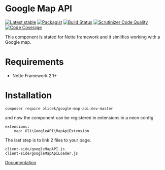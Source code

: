 # Google Map API

[![Latest stable](https://img.shields.io/packagist/v/olicek/google-map-api.svg)](https://packagist.org/packages/olicek/google-map-api) [![Packagist](https://img.shields.io/packagist/dt/olicek/google-map-api.svg)](https://packagist.org/packages/olicek/google-map-api/stats) [![Build Status](https://travis-ci.org/Olicek/GoogleMapAPI.svg?branch=master)](https://travis-ci.org/Olicek/GoogleMapAPI) [![Scrutinizer Code Quality](https://scrutinizer-ci.com/g/Olicek/GoogleMapAPI/badges/quality-score.png?b=master)](https://scrutinizer-ci.com/g/Olicek/GoogleMapAPI/?branch=master)
[![Code Coverage](https://scrutinizer-ci.com/g/Olicek/GoogleMapAPI/badges/coverage.png?b=master)](https://scrutinizer-ci.com/g/Olicek/GoogleMapAPI/?branch=master)


This component is stated for Nette framework and it simlifies working with a Google map.

Requirements
============
* Nette Framework 2.1+

Installation
============

	composer require olicek/google-map-api:dev-master

and now the component can be registered in extensions in a neon config

```
extensions:
    map: Oli\GoogleAPI\MapApiExtension
```
    	
The last step is to link 2 files to your page.

```
client-side/googleMapAPI.js
client-side/googleMapApiLoader.js
```

[Documentation](https://github.com/Olicek/GoogleMapAPI/blob/master/docs/en)
